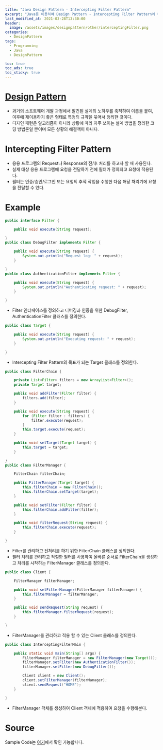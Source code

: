 ```yaml
---
title: "Java Design Pattern - Intercepting Filter Pattern"
excerpt: "Java를 이용하여 Design Pattern - Intercepting Filter Pattern에 대해 설명합니다."
last_modified_at: 2021-03-28T13:30:00
header:
  image: /assets/images/designpattern/other/interceptingFilter.png
categories:
  - DesignPattern
tags:
  - Programming
  - Java
  - DesignPattern

toc: true
toc_ads: true
toc_sticky: true
---
```

# [Design Pattern](../designpattern)
- 과거의 소프트웨어 개발 과정에서 발견된 설계의 노하우를 축적하여 이름을 붙여, 이후에 재이용하기 좋은 형태로 특정의 규약을 묶어서 정리한 것이다.
- 디자인 패턴은 알고리즘이 아니라 상황에 따라 자주 쓰이는 설계 방법을 정리한 코딩 방법론일 뿐이며 모든 상황의 해결책이 아니다.

# Intercepting Filter Pattern
- 응용 프로그램의 Request나 Response의 전/후 처리를 하고자 할 때 사용된다.
- 실제 대상 응용 프로그램에 요청을 전달하기 전에 필터가 정의되고 요청에 적용된다.
- 필터는 인증/승인/로그인 또는 요청의 추적 작업을 수행한 다음 해당 처리기에 요청을 전달할 수 있다. 

# Example
```java
public interface Filter {

	public void execute(String request);

}
public class DebugFilter implements Filter {

	public void execute(String request) {
		System.out.println("Request log: " + request);
	}

}
public class AuthenticationFilter implements Filter {

	public void execute(String request) {
		System.out.println("Authenticating request: " + request);
	}

}
```

- Filter 인터페이스를 정의하고 디버깅과 인증을 위한 DebugFilter, AuthenticationFilter 클래스를 정의한다.

```java
public class Target {

	public void execute(String request) {
		System.out.println("Executing request: " + request);
	}

}
```

- Intercepting Filter Pattern의 목표가 되는 Target 클래스를 정의한다.

```java
public class FilterChain {

	private List<Filter> filters = new ArrayList<Filter>();
	private Target target;

	public void addFilter(Filter filter) {
		filters.add(filter);
	}

	public void execute(String request) {
		for (Filter filter : filters) {
			filter.execute(request);
		}
		this.target.execute(request);
	}

	public void setTarget(Target target) {
		this.target = target;
	}

}
public class FilterManager {

	FilterChain filterChain;

	public FilterManager(Target target) {
		this.filterChain = new FilterChain();
		this.filterChain.setTarget(target);
	}

	public void setFilter(Filter filter) {
		this.filterChain.addFilter(filter);
	}

	public void filterRequest(String request) {
		this.filterChain.execute(request);
	}

}
```

- Filter를 관리하고 전처리를 하기 위한 FilterChain 클래스를 정의한다.
- 필터 처리를 관리하고 적절한 필터를 사용하여 올바른 순서로 FilterChain을 생성하고 처리를 시작하는 FilterManager 클래스를 정의한다.

```java
public class Client {

	FilterManager filterManager;

	public void setFilterManager(FilterManager filterManager) {
		this.filterManager = filterManager;
	}

	public void sendRequest(String request) {
		this.filterManager.filterRequest(request);
	}

}
```

- FilterManager를 관리하고 적용 할 수 있는 Client 클래스를 정의한다.

```java
public class InterceptingFilterMain {

	public static void main(String[] args) {
		FilterManager filterManager = new FilterManager(new Target());
		filterManager.setFilter(new AuthenticationFilter());
		filterManager.setFilter(new DebugFilter());

		Client client = new Client();
		client.setFilterManager(filterManager);
		client.sendRequest("HOME");
	}

}
```

- FilterManager 객체를 생성하여 Client 객체에 적용하여 요청을 수행해본다.

# Source
Sample Code는 [여기](https://github.com/GracefulSoul/designpattern/tree/master/src/main/java/gracefulsoul/other/interceptingFilter)에서 확인 가능합니다.